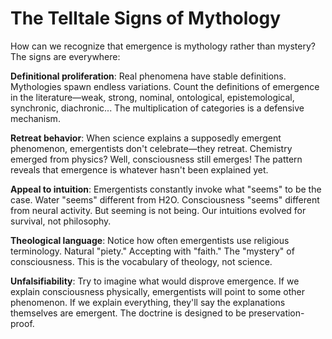 # The Telltale Signs of Mythology

How can we recognize that emergence is mythology rather than mystery? The signs are everywhere:

**Definitional proliferation**: Real phenomena have stable definitions. Mythologies spawn endless variations. Count the definitions of emergence in the literature—weak, strong, nominal, ontological, epistemological, synchronic, diachronic... The multiplication of categories is a defensive mechanism.

**Retreat behavior**: When science explains a supposedly emergent phenomenon, emergentists don't celebrate—they retreat. Chemistry emerged from physics? Well, consciousness still emerges! The pattern reveals that emergence is whatever hasn't been explained yet.

**Appeal to intuition**: Emergentists constantly invoke what "seems" to be the case. Water "seems" different from H2O. Consciousness "seems" different from neural activity. But seeming is not being. Our intuitions evolved for survival, not philosophy.

**Theological language**: Notice how often emergentists use religious terminology. Natural "piety." Accepting with "faith." The "mystery" of consciousness. This is the vocabulary of theology, not science.

**Unfalsifiability**: Try to imagine what would disprove emergence. If we explain consciousness physically, emergentists will point to some other phenomenon. If we explain everything, they'll say the explanations themselves are emergent. The doctrine is designed to be preservation-proof.
